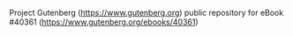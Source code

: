 Project Gutenberg (https://www.gutenberg.org) public repository for eBook #40361 (https://www.gutenberg.org/ebooks/40361)
